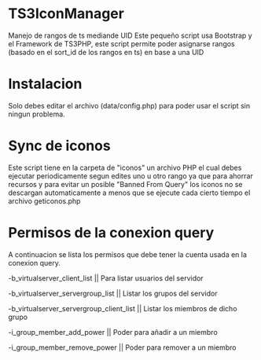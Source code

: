 # TS3IconManager
Manejo de rangos de ts mediande UID
Este pequeño script usa Bootstrap y el Framework de TS3PHP, este script permite poder asignarse rangos (basado en el sort_id de los rangos en ts) en base a una UID 

# Instalacion
Solo debes editar el archivo (data/config.php) para poder usar el script sin ningun problema.

# Sync de iconos
Este script tiene en la carpeta de "iconos" un archivo PHP el cual debes ejecutar periodicamente segun edites uno u otro rango ya que para ahorrar recursos y para evitar un posible "Banned From Query" los iconos no se descargan automaticamente a menos que se ejecute cada cierto tiempo el archivo geticonos.php

# Permisos de la conexion query
A continuacion se lista los permisos que debe tener la cuenta usada en la conexion query.

-b_virtualserver_client_list || Para listar usuarios del servidor

-b_virtualserver_servergroup_list || Listar los grupos del servidor

-b_virtualserver_servergroup_client_list || Listar los miembros de dicho grupo

-i_group_member_add_power || Poder para añadir a un miembro

-i_group_member_remove_power || Poder para remover a un miembro

